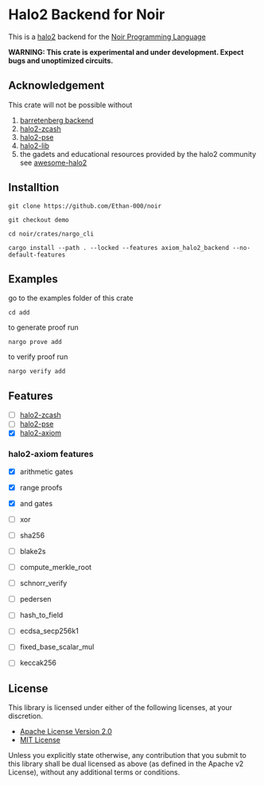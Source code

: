 # Halo2 Backend for Noir

This is a [halo2](https://zcash.github.io/halo2/) backend for the [Noir Programming Language](https://noir-lang.org/)

**WARNING: This crate is experimental and under development. Expect bugs and unoptimized circuits.**

## Acknowledgement

This crate will not be possible without 

1. [barretenberg backend](https://github.com/noir-lang/acvm-backend-barretenberg)
2. [halo2-zcash](https://github.com/zcash/halo2)
3. [halo2-pse](https://github.com/privacy-scaling-explorations/halo2)
4. [halo2-lib](https://github.com/axiom-crypto/halo2-lib)
5. the gadets and educational resources provided by the halo2 community see [awesome-halo2](https://github.com/adria0/awesome-halo2)

## Installtion

```text
git clone https://github.com/Ethan-000/noir
```

```text
git checkout demo
```

```text
cd noir/crates/nargo_cli
```

```text
cargo install --path . --locked --features axiom_halo2_backend --no-default-features
```

## Examples

go to the examples folder of this crate

```text
cd add
```

to generate proof run 

```text
nargo prove add
```

to verify proof run

```text
nargo verify add
```

## Features

-[ ] [halo2-zcash](https://github.com/zcash/halo2)
-[ ] [halo2-pse](https://github.com/privacy-scaling-explorations/halo2)
-[x] [halo2-axiom](https://github.com/axiom-crypto/halo2-lib)

### halo2-axiom features

-[x] arithmetic gates
-[x] range proofs
-[x] and gates

-[ ] xor
-[ ] sha256 
-[ ] blake2s 
-[ ] compute_merkle_root 
-[ ] schnorr_verify
-[ ] pedersen
-[ ] hash_to_field
-[ ] ecdsa_secp256k1
-[ ] fixed_base_scalar_mul
-[ ] keccak256

## License

This library is licensed under either of the following licenses, at your discretion.

 * [Apache License Version 2.0](LICENSE-APACHE)
 * [MIT License](LICENSE-MIT)

Unless you explicitly state otherwise, any contribution that you submit to this library shall be dual licensed as above (as defined in the Apache v2 License), without any additional terms or conditions.
